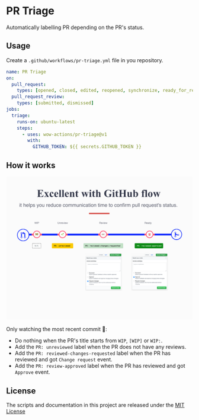 # PR Triage

Automatically labelling PR depending on the PR's status.

## Usage

Create a `.github/workflows/pr-triage.yml` file in you repository.

```yml
name: PR Triage
on:
  pull_request:
    types: [opened, closed, edited, reopened, synchronize, ready_for_review]
  pull_request_review:
    types: [submitted, dismissed]
jobs:
  triage:
    runs-on: ubuntu-latest
    steps:
      - uses: wow-actions/pr-triage@v1
        with:
          GITHUB_TOKEN: ${{ secrets.GITHUB_TOKEN }}
```

## How it works

![workflow](screenshots/workflow.png)

Only watching the most recent commit :eyes::

- Do nothing when the PR's title starts from `WIP`, `[WIP]` or `WIP:`.
- Add the `PR: unreviewed` label when the PR does not have any reviews.
- Add the `PR: reviewed-changes-requested` label when the PR has reviewed and got `Change request` event.
- Add the `PR: review-approved` label when the PR has reviewed and got `Approve` event.

## License

The scripts and documentation in this project are released under the [MIT License](LICENSE)
